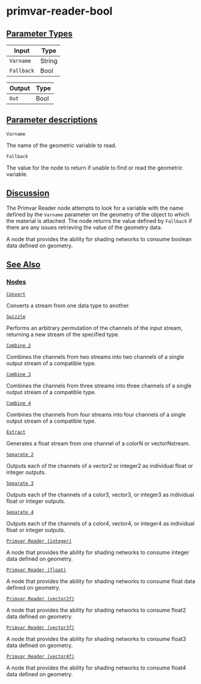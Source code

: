 # primvar-reader-bool


[Parameter Types](/documentation/shadergraph/data/primvar-reader-(bool)#Parameter-Types)
----------------------------------------------------------------------------------------

| Input | Type |
| --- | --- |
| `Varname` | String |
| `Fallback` | Bool |

| Output | Type |
| --- | --- |
| `Out` | Bool |

[Parameter descriptions](/documentation/shadergraph/data/primvar-reader-(bool)#Parameter-descriptions)
------------------------------------------------------------------------------------------------------

`Varname` 

 The name of the geometric variable to read.
 

`Fallback` 

 The value for the node to return if unable to find or read the geometric variable.
 

[Discussion](/documentation/shadergraph/data/primvar-reader-(bool)#Discussion)
------------------------------------------------------------------------------

 The Primvar Reader node attempts to look for a variable with the name defined by the
 `Varname` 
 parameter on the geometry of the object to which the material is attached. The node returns the value defined by
 `Fallback` 
 if there are any issues retrieving the value of the geometry data.
 

 A node that provides the ability for shading networks to consume boolean data defined on geometry.

[See Also](/documentation/shadergraph/data/primvar-reader-(bool)#see-also)
--------------------------------------------------------------------------

### [Nodes](/documentation/shadergraph/data/primvar-reader-(bool)#nodes)

[`Convert`](/documentation/shadergraph/data/convert)

 Converts a stream from one data type to another.
 

[`Swizzle`](/documentation/shadergraph/data/swizzle)

 Performs an arbitrary permutation of the channels of the input stream, returning a new stream of the specified type.
 

[`Combine 2`](/documentation/shadergraph/data/combine-2)

 Combines the channels from two streams into two channels of a single output stream of a compatible type.
 

[`Combine 3`](/documentation/shadergraph/data/combine-3)

 Combines the channels from three streams into three channels of a single output stream of a compatible type.
 

[`Combine 4`](/documentation/shadergraph/data/combine-4)

 Combines the channels from four streams into four channels of a single output stream of a compatible type.
 

[`Extract`](/documentation/shadergraph/data/extract)

 Generates a float stream from one channel of a color​N o​r vector​N ​stream.
 

[`Separate 2`](/documentation/shadergraph/data/separate-2)

 Outputs each of the channels of a vector2 or integer2 as individual float or integer outputs.
 

[`Separate 3`](/documentation/shadergraph/data/separate-3)

 Outputs each of the channels of a color3, vector3, or integer3 as individual float or integer outputs.
 

[`Separate 4`](/documentation/shadergraph/data/separate-4)

 Outputs each of the channels of a color4, vector4, or integer4 as individual float or integer outputs.
 

[`Primvar Reader (integer)`](/documentation/shadergraph/data/primvar-reader-(integer))

 A node that provides the ability for shading networks to consume integer data defined on geometry.
 

[`Primvar Reader (float)`](/documentation/shadergraph/data/primvar-reader-(float))

 A node that provides the ability for shading networks to consume float data defined on geometry.
 

[`Primvar Reader (vector2f)`](/documentation/shadergraph/data/primvar-reader-(vector2f))

 A node that provides the ability for shading networks to consume float2 data defined on geometry.
 

[`Primvar Reader (vector3f)`](/documentation/shadergraph/data/primvar-reader-(vector3f))

 A node that provides the ability for shading networks to consume float3 data defined on geometry.
 

[`Primvar Reader (vector4f)`](/documentation/shadergraph/data/primvar-reader-(vector4f))

 A node that provides the ability for shading networks to consume float4 data defined on geometry.
 

